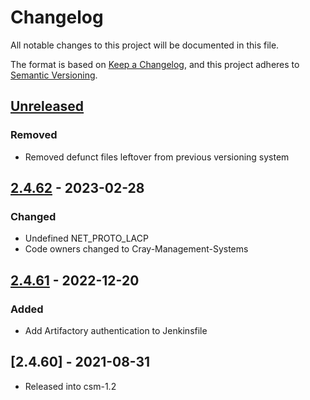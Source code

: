# Changelog
All notable changes to this project will be documented in this file.

The format is based on [Keep a Changelog](https://keepachangelog.com/en/1.0.0/),
and this project adheres to [Semantic Versioning](https://semver.org/spec/v2.0.0.html).

## [Unreleased]
### Removed
- Removed defunct files leftover from previous versioning system

## [2.4.62] - 2023-02-28
### Changed
- Undefined NET_PROTO_LACP
- Code owners changed to Cray-Management-Systems

## [2.4.61] - 2022-12-20
### Added
- Add Artifactory authentication to Jenkinsfile

## [2.4.60] - 2021-08-31
- Released into csm-1.2

[Unreleased]: https://github.com/Cray-HPE/ipxe-tpsw-clone/compare/v2.4.62...HEAD
[2.4.62]: https://github.com/Cray-HPE/ipxe-tpsw-clone/compare/v2.4.61...2.4.62
[2.4.61]: https://github.com/Cray-HPE/ipxe-tpsw-clone/compare/v2.4.60...2.4.61	

